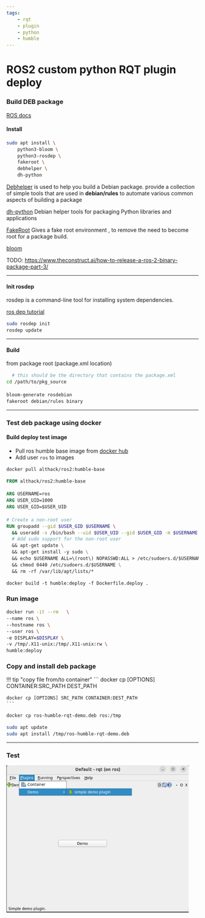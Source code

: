 ```yaml
---
tags:
    - rqt
    - plugin
    - python
    - humble
---
```


# ROS2 custom python RQT plugin deploy
### Build DEB package
[ROS docs](https://docs.ros.org/en/foxy/How-To-Guides/Building-a-Custom-Debian-Package.html)
#### Install

```bash
sudo apt install \
    python3-bloom \
    python3-rosdep \
    fakeroot \
    debhelper \
    dh-python
```


[Debhelper](https://man7.org/linux/man-pages/man7/debhelper.7.html) is used to help you build a Debian package. provide a collection of simple tools that are used in **debian/rules**
to automate various common aspects of building a package

[dh-python](https://packages.debian.org/sid/dh-python) Debian helper tools for packaging Python libraries and applications

[FakeRoot](https://wiki.debian.org/FakeRoot) Gives a fake root environment , to remove the need to become root for a package build. 

[bloom](https://wiki.ros.org/bloombl)

TODO: https://www.theconstruct.ai/how-to-release-a-ros-2-binary-package-part-3/

---
#### Init rosdep
rosdep is a command-line tool for installing system dependencies. 

[ros dep tutorial](http://wiki.ros.org/ROS/Tutorials/rosdep)


```bash
sudo rosdep init
rosdep update
```
---

#### Build
from package root (package.xml location)


```bash
  # this should be the directory that contains the package.xml
cd /path/to/pkg_source

bloom-generate rosdebian
fakeroot debian/rules binary
```


---

### Test deb package using docker
#### Build deploy test image

- Pull ros humble base image from [docker hub](https://hub.docker.com/r/althack/ros2)
- Add user `ros` to images


```bash
docker pull althack/ros2:humble-base
```


```Dockerfile
FROM althack/ros2:humble-base

ARG USERNAME=ros
ARG USER_UID=1000
ARG USER_GID=$USER_UID

# Create a non-root user
RUN groupadd --gid $USER_GID $USERNAME \
  && useradd -s /bin/bash --uid $USER_UID --gid $USER_GID -m $USERNAME \
  # Add sudo support for the non-root user
  && apt-get update \
  && apt-get install -y sudo \
  && echo $USERNAME ALL=\(root\) NOPASSWD:ALL > /etc/sudoers.d/$USERNAME\
  && chmod 0440 /etc/sudoers.d/$USERNAME \
  && rm -rf /var/lib/apt/lists/*
```

```
docker build -t humble:deploy -f Dockerfile.deploy .
```

### Run image

```bash title="run docker"
docker run -it --rm   \
--name ros \
--hostname ros \
--user ros \
-e DISPLAY=$DISPLAY \
-v /tmp/.X11-unix:/tmp/.X11-unix:rw \
humble:deploy
```

### Copy and install deb package

!!! tip "copy file from/to container"
    ```
    docker cp [OPTIONS] CONTAINER:SRC_PATH DEST_PATH

    docker cp [OPTIONS] SRC_PATH CONTAINER:DEST_PATH
    ```
     

```bash title=copy from host
docker cp ros-humble-rqt-demo.deb ros:/tmp
```

```bash title=install
sudo apt update
sudo apt install /tmp/ros-humble-rqt-demo.deb
```

---

### Test


![alt text](images/rqt_demo_plugin.png)